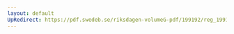 ```yaml
---
layout: default
UpRedirect: https://pdf.swedeb.se/riksdagen-volumeG-pdf/199192/reg_199192/reg_199192_0575.pdf
---
```


